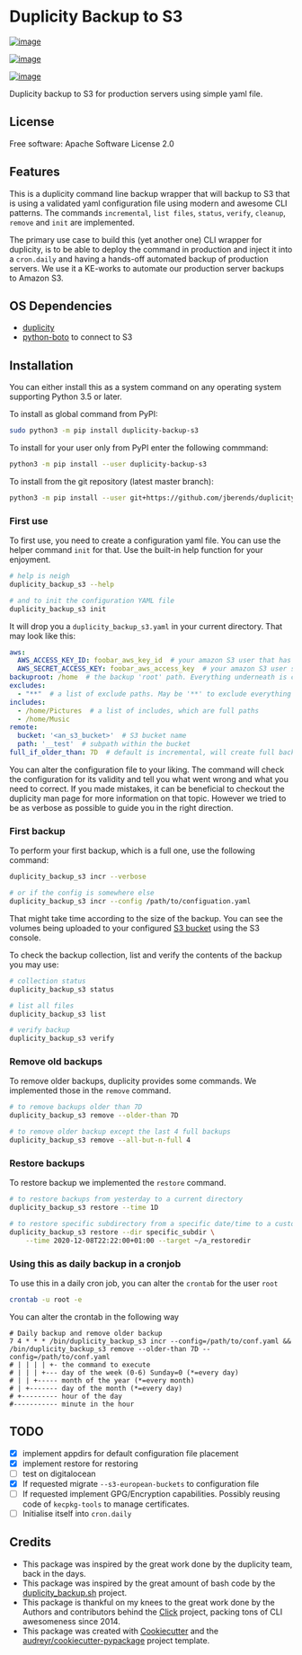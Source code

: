 # Duplicity Backup to S3

[![image](https://img.shields.io/pypi/v/duplicity_backup_s3.svg)](https://pypi.python.org/pypi/duplicity_backup_s3)

[![image](https://img.shields.io/travis/jberends/duplicity_backup.svg)](https://travis-ci.org/jberends/duplicity_backup)

[![image](https://pyup.io/repos/github/jberends/duplicity_backup/shield.svg)](https://pyup.io/repos/github/jberends/duplicity_backup)

Duplicity backup to S3 for production servers using simple yaml file.

## License

Free software: Apache Software License 2.0

## Features

This is a duplicity command line backup wrapper that will backup to S3 that is using a validated yaml configuration file using modern and awesome CLI patterns. The commands `incremental`, `list files`, `status`, `verify`, `cleanup`, `remove` and `init` are implemented.

The primary use case to build this (yet another one) CLI wrapper for duplicity, is to be able to deploy the command in production and inject it into a `cron.daily` and having a hands-off automated backup of production servers. We use it a KE-works to automate our production server backups to Amazon S3.

## OS Dependencies

- [duplicity](http://duplicity.nongnu.org/)
- [python-boto](https://pypi.org/project/boto/) to connect to S3

## Installation

You can either install this as a system command on any operating system supporting Python 3.5 or later.

To install as global command from PyPI:

```bash
sudo python3 -m pip install duplicity-backup-s3
```

To install for your user only from PyPI enter the following commmand:

```bash
python3 -m pip install --user duplicity-backup-s3
```

To install from the git repository (latest master branch):

```bash
python3 -m pip install --user git+https://github.com/jberends/duplicity_backup.git#wheel=duplicity_backup_s3
```

### First use

To first use, you need to create a configuration yaml file. You can use the helper command `init` for that. Use the built-in help function for your enjoyment.

```bash
# help is neigh
duplicity_backup_s3 --help

# and to init the configuration YAML file
duplicity_backup_s3 init
```

It will drop you a `duplicity_backup_s3.yaml` in your current directory. That may look like this:

```yaml
aws:
  AWS_ACCESS_KEY_ID: foobar_aws_key_id  # your amazon S3 user that has write right to a backup bucket
  AWS_SECRET_ACCESS_KEY: foobar_aws_access_key  # your amazon S3 user secret
backuproot: /home  # the backup 'root' path. Everything underneath is considered for backup.
excludes:
  - "**"  # a list of exclude paths. May be '**' to exclude everything except what you include
includes:
  - /home/Pictures  # a list of includes, which are full paths
  - /home/Music
remote:
  bucket: '<an_s3_bucket>'  # S3 bucket name
  path: '__test'  # subpath within the bucket
full_if_older_than: 7D  # default is incremental, will create full backup every 7Days.
```

You can alter the configuration file to your liking. The command will check the configuration for its validity and tell you what went wrong and what you need to correct. If you made mistakes, it can be beneficial to checkout the duplicity man page for more information on that topic. However we tried to be as verbose as possible to guide you in the right direction.

### First backup

To perform your first backup, which is a full one, use the following command:

```bash
duplicity_backup_s3 incr --verbose

# or if the config is somewhere else
duplicity_backup_s3 incr --config /path/to/configuation.yaml
```

That might take time according to the size of the backup.
You can see the volumes being uploaded to your configured [S3 bucket](https://s3.console.aws.amazon.com/s3/home) using the S3 console.

To check the backup collection, list and verify the contents of the backup you may use:

```bash
# collection status
duplicity_backup_s3 status

# list all files
duplicity_backup_s3 list

# verify backup
duplicity_backup_s3 verify
```

### Remove old backups

To remove older backups, duplicity provides some commands. We implemented those in the `remove` command.

```bash
# to remove backups older than 7D
duplicity_backup_s3 remove --older-than 7D

# to remove older backup except the last 4 full backups
duplicity_backup_s3 remove --all-but-n-full 4
```

### Restore backups

To restore backup we implemented the `restore` command.

```bash
# to restore backups from yesterday to a current directory
duplicity_backup_s3 restore --time 1D

# to restore specific subdirectory from a specific date/time to a custom directory
duplicity_backup_s3 restore --dir specific_subdir \
    --time 2020-12-08T22:22:00+01:00 --target ~/a_restoredir
```

### Using this as daily backup in a cronjob

To use this in a daily cron job, you can alter the `crontab` for the user `root`

```bash
crontab -u root -e
```

You can alter the crontab in the following way

```text
# Daily backup and remove older backup
7 4 * * * /bin/duplicity_backup_s3 incr --config=/path/to/conf.yaml && /bin/duplicity_backup_s3 remove --older-than 7D --config=/path/to/conf.yaml
# | | | | +- the command to execute
# | | | +--- day of the week (0-6) Sunday=0 (*=every day)
# | | +----- month of the year (*=every month)
# | +------- day of the month (*=every day)
# +--------- hour of the day
#----------- minute in the hour
```

## TODO

- [x] implement appdirs for default configuration file placement
- [x] implement restore for restoring
- [ ] test on digitalocean
- [x] If requested migrate `--s3-european-buckets` to configuration file
- [ ] If requested implement GPG/Encryption capabilities. Possibly reusing code of `kecpkg-tools` to manage certificates.
- [ ] Initialise itself into `cron.daily`

## Credits

- This package was inspired by the great work done by the duplicity team, back in the days.
- This package was inspired by the great amount of bash code by the [duplicity_backup.sh](https://github.com/zertrin/duplicity-backup.sh) project.
- This package is thankful on my knees to the great work done by the Authors and contributors behind the [Click](https://click.palletsprojects.com/en/7.x/) project, packing tons of CLI awesomeness since 2014.
- This package was created with [Cookiecutter](https://github.com/audreyr/cookiecutter) and the [audreyr/cookiecutter-pypackage](https://github.com/audreyr/cookiecutter-pypackage) project template.
